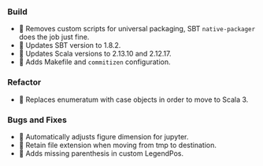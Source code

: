 ### Build

- 🔧 Removes custom scripts for universal packaging, SBT `native-packager` does the job just fine.
- 🔧 Updates SBT version to 1.8.2.
- 🔧 Updates Scala versions to 2.13.10 and 2.12.17.
- 🔧 Adds Makefile and `commitizen` configuration.

### Refactor

- 🎨 Replaces enumeratum with case objects in order to move to Scala 3.

### Bugs and Fixes

- 🐛 Automatically adjusts figure dimension for jupyter.
- 🐛 Retain file extension when moving from tmp to destination.
- 🐛 Adds missing parenthesis in custom LegendPos.
